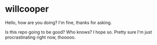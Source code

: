 # willcooper

Hello, how are you doing? I'm fine, thanks for asking. 

Is this repo going to be good? Who knows? I hope so. Pretty sure I'm just procrastinating right now, thooooo.
